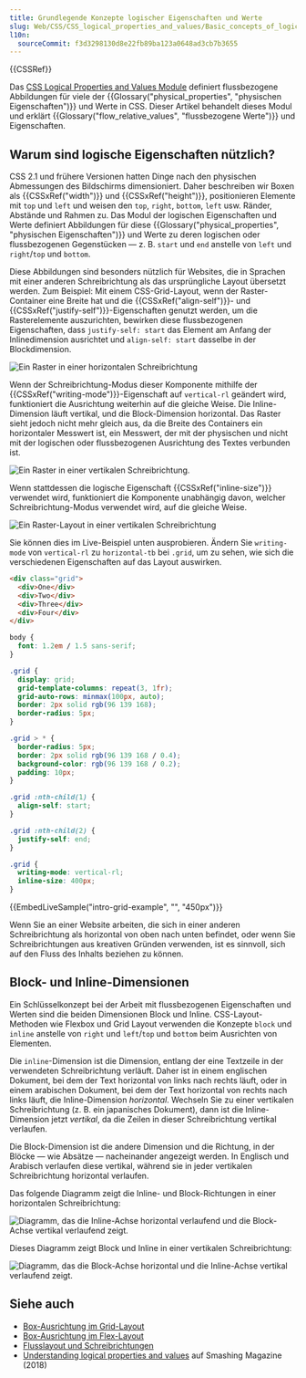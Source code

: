 ```yaml
---
title: Grundlegende Konzepte logischer Eigenschaften und Werte
slug: Web/CSS/CSS_logical_properties_and_values/Basic_concepts_of_logical_properties_and_values
l10n:
  sourceCommit: f3d3298130d8e22fb89ba123a0648ad3cb7b3655
---
```


{{CSSRef}}

Das [CSS Logical Properties and Values Module](/de/docs/Web/CSS/CSS_logical_properties_and_values#properties) definiert flussbezogene Abbildungen für viele der {{Glossary("physical_properties", "physischen Eigenschaften")}} und Werte in CSS. Dieser Artikel behandelt dieses Modul und erklärt {{Glossary("flow_relative_values", "flussbezogene Werte")}} und Eigenschaften.

## Warum sind logische Eigenschaften nützlich?

CSS 2.1 und frühere Versionen hatten Dinge nach den physischen Abmessungen des Bildschirms dimensioniert. Daher beschreiben wir Boxen als {{CSSxRef("width")}} und {{CSSxRef("height")}}, positionieren Elemente mit `top` und `left` und weisen den `top`, `right`, `bottom`, `left` usw. Ränder, Abstände und Rahmen zu. Das Modul der logischen Eigenschaften und Werte definiert Abbildungen für diese {{Glossary("physical_properties", "physischen Eigenschaften")}} und Werte zu deren logischen oder flussbezogenen Gegenstücken — z. B. `start` und `end` anstelle von `left` und `right`/`top` und `bottom`.

Diese Abbildungen sind besonders nützlich für Websites, die in Sprachen mit einer anderen Schreibrichtung als das ursprüngliche Layout übersetzt werden. Zum Beispiel: Mit einem CSS-Grid-Layout, wenn der Raster-Container eine Breite hat und die {{CSSxRef("align-self")}}- und {{CSSxRef("justify-self")}}-Eigenschaften genutzt werden, um die Rasterelemente auszurichten, bewirken diese flussbezogenen Eigenschaften, dass `justify-self: start` das Element am Anfang der Inlinedimension ausrichtet und `align-self: start` dasselbe in der Blockdimension.

![Ein Raster in einer horizontalen Schreibrichtung](grid-horizontal-width-sm.png)

Wenn der Schreibrichtung-Modus dieser Komponente mithilfe der {{CSSxRef("writing-mode")}}-Eigenschaft auf `vertical-rl` geändert wird, funktioniert die Ausrichtung weiterhin auf die gleiche Weise. Die Inline-Dimension läuft vertikal, und die Block-Dimension horizontal. Das Raster sieht jedoch nicht mehr gleich aus, da die Breite des Containers ein horizontaler Messwert ist, ein Messwert, der mit der physischen und nicht mit der logischen oder flussbezogenen Ausrichtung des Textes verbunden ist.

![Ein Raster in einer vertikalen Schreibrichtung.](grid-vertical-width-sm.png)

Wenn stattdessen die logische Eigenschaft {{CSSxRef("inline-size")}} verwendet wird, funktioniert die Komponente unabhängig davon, welcher Schreibrichtung-Modus verwendet wird, auf die gleiche Weise.

![Ein Raster-Layout in einer vertikalen Schreibrichtung](grid-vertical-inline-size-small.png)

Sie können dies im Live-Beispiel unten ausprobieren. Ändern Sie `writing-mode` von `vertical-rl` zu `horizontal-tb` bei `.grid`, um zu sehen, wie sich die verschiedenen Eigenschaften auf das Layout auswirken.

```html live-sample___intro-grid-example
<div class="grid">
  <div>One</div>
  <div>Two</div>
  <div>Three</div>
  <div>Four</div>
</div>
```

```css hidden live-sample___intro-grid-example
body {
  font: 1.2em / 1.5 sans-serif;
}

.grid {
  display: grid;
  grid-template-columns: repeat(3, 1fr);
  grid-auto-rows: minmax(100px, auto);
  border: 2px solid rgb(96 139 168);
  border-radius: 5px;
}

.grid > * {
  border-radius: 5px;
  border: 2px solid rgb(96 139 168 / 0.4);
  background-color: rgb(96 139 168 / 0.2);
  padding: 10px;
}

.grid :nth-child(1) {
  align-self: start;
}

.grid :nth-child(2) {
  justify-self: end;
}
```

```css live-sample___intro-grid-example
.grid {
  writing-mode: vertical-rl;
  inline-size: 400px;
}
```

{{EmbedLiveSample("intro-grid-example", "", "450px")}}

Wenn Sie an einer Website arbeiten, die sich in einer anderen Schreibrichtung als horizontal von oben nach unten befindet, oder wenn Sie Schreibrichtungen aus kreativen Gründen verwenden, ist es sinnvoll, sich auf den Fluss des Inhalts beziehen zu können.

## Block- und Inline-Dimensionen

Ein Schlüsselkonzept bei der Arbeit mit flussbezogenen Eigenschaften und Werten sind die beiden Dimensionen Block und Inline. CSS-Layout-Methoden wie Flexbox und Grid Layout verwenden die Konzepte `block` und `inline` anstelle von `right` und `left`/`top` und `bottom` beim Ausrichten von Elementen.

Die `inline`-Dimension ist die Dimension, entlang der eine Textzeile in der verwendeten Schreibrichtung verläuft. Daher ist in einem englischen Dokument, bei dem der Text horizontal von links nach rechts läuft, oder in einem arabischen Dokument, bei dem der Text horizontal von rechts nach links läuft, die Inline-Dimension _horizontal_. Wechseln Sie zu einer vertikalen Schreibrichtung (z. B. ein japanisches Dokument), dann ist die Inline-Dimension jetzt _vertikal_, da die Zeilen in dieser Schreibrichtung vertikal verlaufen.

Die Block-Dimension ist die andere Dimension und die Richtung, in der Blöcke — wie Absätze — nacheinander angezeigt werden. In Englisch und Arabisch verlaufen diese vertikal, während sie in jeder vertikalen Schreibrichtung horizontal verlaufen.

Das folgende Diagramm zeigt die Inline- und Block-Richtungen in einer horizontalen Schreibrichtung:

![Diagramm, das die Inline-Achse horizontal verlaufend und die Block-Achse vertikal verlaufend zeigt.](mdn-horizontal.png)

Dieses Diagramm zeigt Block und Inline in einer vertikalen Schreibrichtung:

![Diagramm, das die Block-Achse horizontal und die Inline-Achse vertikal verlaufend zeigt.](mdn-vertical.png)

## Siehe auch

- [Box-Ausrichtung im Grid-Layout](/de/docs/Web/CSS/CSS_box_alignment/Box_alignment_in_grid_layout)
- [Box-Ausrichtung im Flex-Layout](/de/docs/Web/CSS/CSS_box_alignment/Box_alignment_in_flexbox)
- [Flusslayout und Schreibrichtungen](/de/docs/Web/CSS/CSS_flow_layout/Flow_layout_and_writing_modes)
- [Understanding logical properties and values](https://www.smashingmagazine.com/2018/03/understanding-logical-properties-values/) auf Smashing Magazine (2018)
